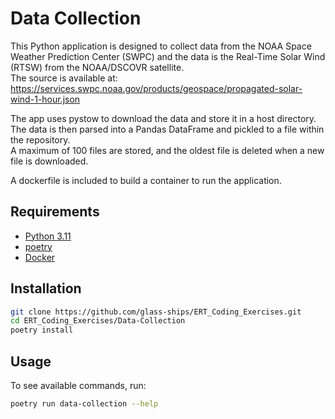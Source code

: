 # Data Collection

This Python application is designed to collect data from the NOAA Space Weather Prediction Center (SWPC) and the data is the Real-Time Solar Wind (RTSW) from the NOAA/DSCOVR satellite.  
The source is available at: https://services.swpc.noaa.gov/products/geospace/propagated-solar-wind-1-hour.json  

The app uses pystow to download the data and store it in a host directory.
The data is then parsed into a Pandas DataFrame and pickled to a file within the repository.  
A maximum of 100 files are stored, and the oldest file is deleted when a new file is downloaded.

A dockerfile is included to build a container to run the application.

## Requirements

- [Python 3.11](https://www.python.org/downloads/)
- [poetry](https://python-poetry.org/docs/#installation)
- [Docker](https://docs.docker.com/get-docker/)

## Installation

```bash
git clone https://github.com/glass-ships/ERT_Coding_Exercises.git
cd ERT_Coding_Exercises/Data-Collection
poetry install
```

## Usage

To see available commands, run:
```bash
poetry run data-collection --help
```
